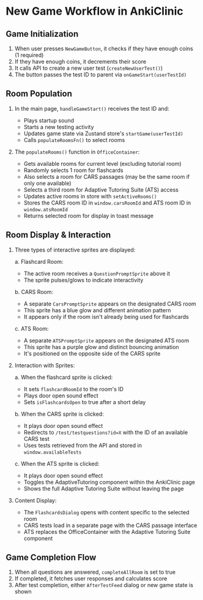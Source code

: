 # New Game Workflow in AnkiClinic

## Game Initialization
1. When user presses `NewGameButton`, it checks if they have enough coins (1 required)
2. If they have enough coins, it decrements their score
3. It calls API to create a new user test (`createNewUserTest()`)
4. The button passes the test ID to parent via `onGameStart(userTestId)`

## Room Population
1. In the main page, `handleGameStart()` receives the test ID and:
   - Plays startup sound
   - Starts a new testing activity
   - Updates game state via Zustand store's `startGame(userTestId)`
   - Calls `populateRoomsFn()` to select rooms

2. The `populateRooms()` function in `OfficeContainer`:
   - Gets available rooms for current level (excluding tutorial room)
   - Randomly selects 1 room for flashcards
   - Also selects a room for CARS passages (may be the same room if only one available)
   - Selects a third room for Adaptive Tutoring Suite (ATS) access
   - Updates active rooms in store with `setActiveRooms()`
   - Stores the CARS room ID in `window.carsRoomId` and ATS room ID in `window.atsRoomId`
   - Returns selected room for display in toast message

## Room Display & Interaction
1. Three types of interactive sprites are displayed:

   a. Flashcard Room:
   - The active room receives a `QuestionPromptSprite` above it
   - The sprite pulses/glows to indicate interactivity

   b. CARS Room:
   - A separate `CarsPromptSprite` appears on the designated CARS room
   - This sprite has a blue glow and different animation pattern
   - It appears only if the room isn't already being used for flashcards

   c. ATS Room:
   - A separate `ATSPromptSprite` appears on the designated ATS room 
   - This sprite has a purple glow and distinct bouncing animation
   - It's positioned on the opposite side of the CARS sprite

2. Interaction with Sprites:

   a. When the flashcard sprite is clicked:
   - It sets `flashcardRoomId` to the room's ID
   - Plays door open sound effect
   - Sets `isFlashcardsOpen` to true after a short delay

   b. When the CARS sprite is clicked:
   - It plays door open sound effect
   - Redirects to `/test/testquestions?id=X` with the ID of an available CARS test
   - Uses tests retrieved from the API and stored in `window.availableTests`

   c. When the ATS sprite is clicked:
   - It plays door open sound effect
   - Toggles the AdaptiveTutoring component within the AnkiClinic page
   - Shows the full Adaptive Tutoring Suite without leaving the page

3. Content Display:
   - The `FlashcardsDialog` opens with content specific to the selected room
   - CARS tests load in a separate page with the CARS passage interface
   - ATS replaces the OfficeContainer with the Adaptive Tutoring Suite component

## Game Completion Flow
1. When all questions are answered, `completeAllRoom` is set to true
2. If completed, it fetches user responses and calculates score
3. After test completion, either `AfterTestFeed` dialog or new game state is shown
